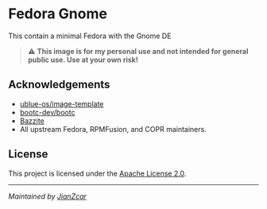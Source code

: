 # Fedora Gnome 

This contain a minimal Fedora with the Gnome DE

> ⚠️ **This image is for my personal use and not intended for general public use. Use at your own risk!**

## Acknowledgements

- [ublue-os/image-template](https://github.com/ublue-os/image-template)
- [bootc-dev/bootc](https://github.com/bootc-dev/bootc)
- [Bazzite](https://github.com/bazzite-org/bazzite)
- All upstream Fedora, RPMFusion, and COPR maintainers.

## License

This project is licensed under the [Apache License 2.0](LICENSE).

---
*Maintained by [JianZcar](https://github.com/JianZcar)*
